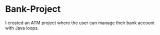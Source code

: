 # Bank-Project

I created an ATM project where the user can manage their bank account with Java loops.
